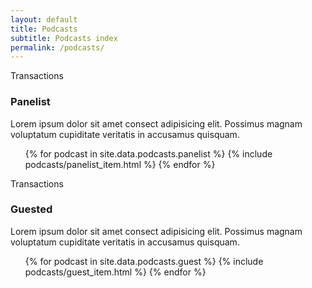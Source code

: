 ```yaml
---
layout: default
title: Podcasts
subtitle: Podcasts index
permalink: /podcasts/
---
```


<div class="py-12 bg-white">
  <div class="max-w-screen-xl px-4 mx-auto sm:px-6 lg:px-8">
    <div class="lg:text-center">
      <p class="text-base font-semibold leading-6 tracking-wide text-indigo-600 uppercase">
        Transactions
      </p>
      <h3 class="mt-2 text-3xl font-extrabold leading-8 tracking-tight text-gray-900 sm:text-4xl sm:leading-10">
        Panelist
      </h3>
      <p class="max-w-2xl mt-4 text-xl leading-7 text-gray-500 lg:mx-auto">
        Lorem ipsum dolor sit amet consect adipisicing elit. Possimus magnam voluptatum cupiditate veritatis in accusamus quisquam.
      </p>
    </div>
    <div class="mt-10">
      <ul class="md:grid md:grid-cols-2 md:col-gap-8 md:row-gap-10">
        {% for podcast in site.data.podcasts.panelist %}
          {% include podcasts/panelist_item.html %}
        {% endfor %}
      </ul>
    </div>
  </div>
</div>

<div class="py-12 bg-white">
  <div class="max-w-screen-xl px-4 mx-auto sm:px-6 lg:px-8">
    <div class="lg:text-center">
      <p class="text-base font-semibold leading-6 tracking-wide text-indigo-600 uppercase">Transactions
      </p>
      <h3 class="mt-2 text-3xl font-extrabold leading-8 tracking-tight text-gray-900 sm:text-4xl sm:leading-10">
        Guested
      </h3>
      <p class="max-w-2xl mt-4 text-xl leading-7 text-gray-500 lg:mx-auto">
        Lorem ipsum dolor sit amet consect adipisicing elit. Possimus magnam voluptatum cupiditate veritatis in accusamus quisquam.
      </p>
    </div>
    <div class="mt-10">
      <ul class="md:grid md:grid-cols-2 md:col-gap-8 md:row-gap-10">
       {% for podcast in site.data.podcasts.guest %}
          {% include podcasts/guest_item.html %}
        {% endfor %}
      </ul>
    </div>
  </div>
</div>

